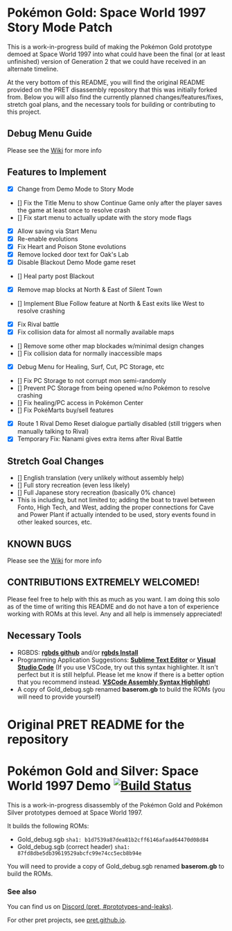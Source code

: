 # Pokémon Gold: Space World 1997 Story Mode Patch

This is a work-in-progress build of making the Pokémon Gold prototype demoed at Space World 1997 into what could have been the final (or at least unfinished) version of Generation 2 that we could have received in an alternate timeline.

At the very bottom of this README, you will find the original README provided on the PRET disassembly repository that this was initially forked from. Below you will also find the currently planned changes/features/fixes, stretch goal plans, and the necessary tools for building or contributing to this project. 

## Debug Menu Guide
Please see the [Wiki](https://github.com/tdadvocate/pret-pokegold-spaceworld-storypatch/wiki/Debug-Menu-Guide) for more info

## Features to Implement
- [x] Change from Demo Mode to Story Mode
- [] Fix the Title Menu to show Continue Game only after the player saves the game at least once to resolve crash
- [] Fix start menu to actually update with the story mode flags
- [x] Allow saving via Start Menu
- [x] Re-enable evolutions
- [x] Fix Heart and Poison Stone evolutions
- [x] Remove locked door text for Oak's Lab
- [x] Disable Blackout Demo Mode game reset
- [] Heal party post Blackout
- [x] Remove map blocks at North & East of Silent Town
- [] Implement Blue Follow feature at North & East exits like West to resolve crashing
- [x] Fix Rival battle
- [x] Fix collision data for almost all normally available maps
- [] Remove some other map blockades w/minimal design changes
- [] Fix collision data for normally inaccessible maps
- [x] Debug Menu for Healing, Surf, Cut, PC Storage, etc
- [] Fix PC Storage to not corrupt mon semi-randomly
- [] Prevent PC Storage from being opened w/no Pokémon to resolve crashing
- [] Fix healing/PC access in Pokémon Center
- [] Fix PokéMarts buy/sell features
- [x] Route 1 Rival Demo Reset dialogue partially disabled (still triggers when manually talking to Rival)
- [x] Temporary Fix: Nanami gives extra items after Rival Battle

## Stretch Goal Changes
- [] English translation (very unlikely without assembly help)
- [] Full story recreation (even less likely)
- [] Full Japanese story recreation (basically 0% chance)
- This is including, but not limited to; adding the boat to travel between Fonto, High Tech, and West, adding the proper connections for Cave and Power Plant if actually intended to be used, story events found in other leaked sources, etc.

## KNOWN BUGS
Please see the [Wiki](https://github.com/tdadvocate/pret-pokegold-spaceworld-storypatch/wiki/Known-Bugs) for more info

## CONTRIBUTIONS EXTREMELY WELCOMED!
Please feel free to help with this as much as you want. I am doing this solo as of the time of writing this README and do not have a ton of experience working with ROMs at this level. Any and all help is immensely appreciated!

## Necessary Tools
- RGBDS: [**rgbds github**] and/or [**rgbds Install**]
- Programming Application Suggestions: [**Sublime Text Editor**] or [**Visual Studio Code**] (If you use VSCode, try out this syntax highlighter. It isn't perfect but it is still helpful. Please let me know if there is a better option that you recommend instead. [**VSCode Assembly Syntax Highlight**])
- A copy of Gold_debug.sgb renamed **baserom.gb** to build the ROMs (you will need to provide yourself)

[**rgbds github**]: https://github.com/gbdev/rgbds
[**rgbds Install**]: https://rgbds.gbdev.io/install
[**Sublime Text Editor**]: https://www.sublimetext.com/
[**Visual Studio Code**]: https://code.visualstudio.com/
[**VSCode Assembly Syntax Highlight**]: https://marketplace.visualstudio.com/items?itemName=Toeffe3.asm-syntaxhighlight

# Original PRET README for the repository

# Pokémon Gold and Silver: Space World 1997 Demo [![Build Status][ci-badge]][ci]

This is a work-in-progress disassembly of the Pokémon Gold and Pokémon Silver prototypes demoed at Space World 1997.

It builds the following ROMs:

- Gold_debug.sgb `sha1: b1d7539a87dea81b2cff6146afaad64470d08d84`
- Gold_debug.sgb (correct header) `sha1: 87fd8dbe5db39619529abcfc99e74cc5ecb8b94e`

You will need to provide a copy of Gold_debug.sgb renamed **baserom.gb** to build the ROMs.


### See also

You can find us on [Discord (pret, #prototypes-and-leaks)](https://discord.gg/d5dubZ3).

For other pret projects, see [pret.github.io](https://pret.github.io/).

[ci]: https://github.com/pret/pokegold-spaceworld/actions
[ci-badge]: https://github.com/pret/pokegold-spaceworld/actions/workflows/main.yml/badge.svg
